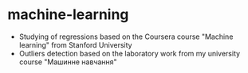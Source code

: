 # machine-learning

* Studying of regressions based on the Coursera course "Machine learning" from Stanford University
* Outliers detection based on the laboratory work from my university course "Машинне навчання" 
